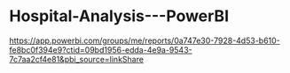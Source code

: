 # Hospital-Analysis---PowerBI

https://app.powerbi.com/groups/me/reports/0a747e30-7928-4d53-b610-fe8bc0f394e9?ctid=09bd1956-edda-4e9a-9543-7c7aa2cf4e81&pbi_source=linkShare


